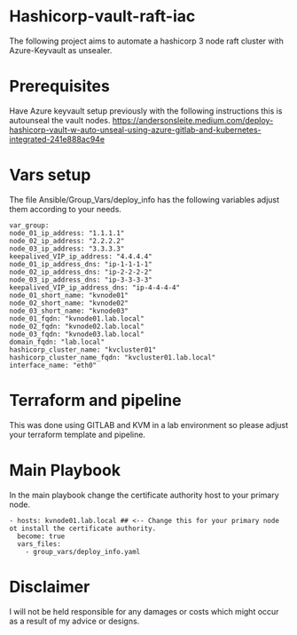 # Hashicorp-vault-raft-iac

The following project aims to automate a hashicorp 3 node raft cluster with Azure-Keyvault as unsealer.

# Prerequisites

Have Azure keyvault setup previously with the following instructions this is autounseal the vault nodes.
https://andersonsleite.medium.com/deploy-hashicorp-vault-w-auto-unseal-using-azure-gitlab-and-kubernetes-integrated-241e888ac94e

# Vars setup

The file Ansible/Group_Vars/deploy_info has the following variables adjust them according to your needs.

    var_group:    
    node_01_ip_address: "1.1.1.1"
    node_02_ip_address: "2.2.2.2"
    node_03_ip_address: "3.3.3.3"
    keepalived_VIP_ip_address: "4.4.4.4"
    node_01_ip_address_dns: "ip-1-1-1-1"
    node_02_ip_address_dns: "ip-2-2-2-2"
    node_03_ip_address_dns: "ip-3-3-3-3"
    keepalived_VIP_ip_address_dns: "ip-4-4-4-4"
    node_01_short_name: "kvnode01"
    node_02_short_name: "kvnode02"
    node_03_short_name: "kvnode03"
    node_01_fqdn: "kvnode01.lab.local"
    node_02_fqdn: "kvnode02.lab.local"
    node_03_fqdn: "kvnode03.lab.local"
    domain_fqdn: "lab.local"
    hashicorp_cluster_name: "kvcluster01"
    hashicorp_cluster_name_fqdn: "kvcluster01.lab.local"
    interface_name: "eth0"

# Terraform and pipeline

This was done using GITLAB and KVM in a lab environment so please adjust your terraform template and pipeline.

# Main Playbook

In the main playbook change the certificate authority host to your primary node.

    - hosts: kvnode01.lab.local ## <-- Change this for your primary node ot install the certificate authority.
      become: true
      vars_files:
        - group_vars/deploy_info.yaml

# Disclaimer

I will not be held responsible for any damages or costs which might occur as a result of my advice or designs.